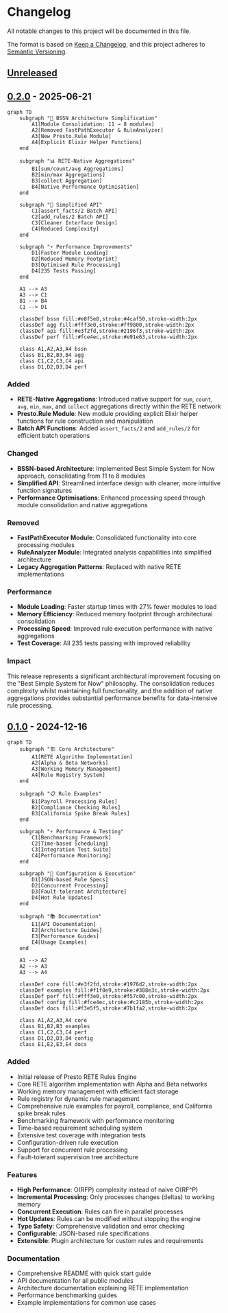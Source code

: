 # Changelog

All notable changes to this project will be documented in this file.

The format is based on [Keep a Changelog](https://keepachangelog.com/en/1.0.0/),
and this project adheres to [Semantic Versioning](https://semver.org/spec/v2.0.0.html).

## [Unreleased]

## [0.2.0] - 2025-06-21

```mermaid
graph TD
    subgraph "🔄 BSSN Architecture Simplification"
        A1[Module Consolidation: 11 → 8 modules]
        A2[Removed FastPathExecutor & RuleAnalyzer]
        A3[New Presto.Rule Module]
        A4[Explicit Elixir Helper Functions]
    end
    
    subgraph "📊 RETE-Native Aggregations"
        B1[sum/count/avg Aggregations]
        B2[min/max Aggregations]
        B3[collect Aggregation]
        B4[Native Performance Optimisation]
    end
    
    subgraph "🚀 Simplified API"
        C1[assert_facts/2 Batch API]
        C2[add_rules/2 Batch API]
        C3[Cleaner Interface Design]
        C4[Reduced Complexity]
    end
    
    subgraph "⚡ Performance Improvements"
        D1[Faster Module Loading]
        D2[Reduced Memory Footprint]
        D3[Optimised Rule Processing]
        D4[235 Tests Passing]
    end
    
    A1 --> A3
    A3 --> C1
    B1 --> B4
    C1 --> D1
    
    classDef bssn fill:#e8f5e8,stroke:#4caf50,stroke-width:2px
    classDef agg fill:#fff3e0,stroke:#ff9800,stroke-width:2px
    classDef api fill:#e3f2fd,stroke:#2196f3,stroke-width:2px
    classDef perf fill:#fce4ec,stroke:#e91e63,stroke-width:2px
    
    class A1,A2,A3,A4 bssn
    class B1,B2,B3,B4 agg
    class C1,C2,C3,C4 api
    class D1,D2,D3,D4 perf
```

### Added
- **RETE-Native Aggregations**: Introduced native support for `sum`, `count`, `avg`, `min`, `max`, and `collect` aggregations directly within the RETE network
- **Presto.Rule Module**: New module providing explicit Elixir helper functions for rule construction and manipulation
- **Batch API Functions**: Added `assert_facts/2` and `add_rules/2` for efficient batch operations

### Changed
- **BSSN-based Architecture**: Implemented Best Simple System for Now approach, consolidating from 11 to 8 modules
- **Simplified API**: Streamlined interface design with cleaner, more intuitive function signatures
- **Performance Optimisations**: Enhanced processing speed through module consolidation and native aggregations

### Removed
- **FastPathExecutor Module**: Consolidated functionality into core processing modules
- **RuleAnalyzer Module**: Integrated analysis capabilities into simplified architecture
- **Legacy Aggregation Patterns**: Replaced with native RETE implementations

### Performance
- **Module Loading**: Faster startup times with 27% fewer modules to load
- **Memory Efficiency**: Reduced memory footprint through architectural consolidation
- **Processing Speed**: Improved rule execution performance with native aggregations
- **Test Coverage**: All 235 tests passing with improved reliability

### Impact
This release represents a significant architectural improvement focusing on the "Best Simple System for Now" philosophy. The consolidation reduces complexity whilst maintaining full functionality, and the addition of native aggregations provides substantial performance benefits for data-intensive rule processing.

## [0.1.0] - 2024-12-16

```mermaid
graph TD
    subgraph "🏗️ Core Architecture"
        A1[RETE Algorithm Implementation]
        A2[Alpha & Beta Networks]
        A3[Working Memory Management]
        A4[Rule Registry System]
    end
    
    subgraph "📋 Rule Examples"
        B1[Payroll Processing Rules]
        B2[Compliance Checking Rules]
        B3[California Spike Break Rules]
    end
    
    subgraph "⚡ Performance & Testing"
        C1[Benchmarking Framework]
        C2[Time-based Scheduling]
        C3[Integration Test Suite]
        C4[Performance Monitoring]
    end
    
    subgraph "🔧 Configuration & Execution"
        D1[JSON-based Rule Specs]
        D2[Concurrent Processing]
        D3[Fault-tolerant Architecture]
        D4[Hot Rule Updates]
    end
    
    subgraph "📚 Documentation"
        E1[API Documentation]
        E2[Architecture Guides]
        E3[Performance Guides]
        E4[Usage Examples]
    end
    
    A1 --> A2
    A2 --> A3
    A3 --> A4
    
    classDef core fill:#e3f2fd,stroke:#1976d2,stroke-width:2px
    classDef examples fill:#f1f8e9,stroke:#388e3c,stroke-width:2px
    classDef perf fill:#fff3e0,stroke:#f57c00,stroke-width:2px
    classDef config fill:#fce4ec,stroke:#c2185b,stroke-width:2px
    classDef docs fill:#f3e5f5,stroke:#7b1fa2,stroke-width:2px
    
    class A1,A2,A3,A4 core
    class B1,B2,B3 examples
    class C1,C2,C3,C4 perf
    class D1,D2,D3,D4 config
    class E1,E2,E3,E4 docs
```

### Added
- Initial release of Presto RETE Rules Engine
- Core RETE algorithm implementation with Alpha and Beta networks
- Working memory management with efficient fact storage
- Rule registry for dynamic rule management
- Comprehensive rule examples for payroll, compliance, and California spike break rules
- Benchmarking framework with performance monitoring
- Time-based requirement scheduling system
- Extensive test coverage with integration tests
- Configuration-driven rule execution
- Support for concurrent rule processing
- Fault-tolerant supervision tree architecture

### Features
- **High Performance**: O(RFP) complexity instead of naive O(RF^P)
- **Incremental Processing**: Only processes changes (deltas) to working memory
- **Concurrent Execution**: Rules can fire in parallel processes
- **Hot Updates**: Rules can be modified without stopping the engine
- **Type Safety**: Comprehensive validation and error checking
- **Configurable**: JSON-based rule specifications
- **Extensible**: Plugin architecture for custom rules and requirements

### Documentation
- Comprehensive README with quick start guide
- API documentation for all public modules
- Architecture documentation explaining RETE implementation
- Performance benchmarking guides
- Example implementations for common use cases

[Unreleased]: https://github.com/hl/presto/compare/v0.2.0...HEAD
[0.2.0]: https://github.com/hl/presto/compare/v0.1.0...v0.2.0
[0.1.0]: https://github.com/hl/presto/releases/tag/v0.1.0